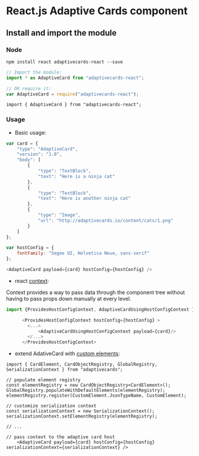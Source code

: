 # React.js Adaptive Cards component

## Install and import the module

### Node

```console
npm install react adaptivecards-react --save
```

```js
// Import the module:
import * as AdaptiveCard from "adaptivecards-react";

// OR require it:
var AdaptiveCard = require("adaptivecards-react");
```

```tsx
import { AdaptiveCard } from "adaptivecards-react";
```

### Usage

- Basic usage:

```js
var card = {
    "type": "AdaptiveCard",
    "version": "1.0",
    "body": [
        {
            "type": "TextBlock",
            "text": "Here is a ninja cat"
        },
        {
            "type": "TextBlock",
            "text": "Here is another ninja cat"
        },
        {
            "type": "Image",
            "url": "http://adaptivecards.io/content/cats/1.png"
        }
    ]
};

var hostConfig = {
    fontFamily: "Segoe UI, Helvetica Neue, sans-serif"
};

<AdaptiveCard payload={card} hostConfig={hostConfig} />
```


- react [context](https://reactjs.org/docs/context.html):

Context provides a way to pass data through the component tree without having to pass props down manually at every level.

```js
import {ProvidesHostConfigContext, AdaptiveCardUsingHostConfigContext } from "adaptivecards-react";

      <ProvidesHostConfigContext hostConfig={hostConfig} >
        <...>
            <AdaptiveCardUsingHostConfigContext payload={card}/>
        </...>    
      </ProvidesHostConfigContext>
```

- extend AdativeCard with [custom elements](https://learn.microsoft.com/en-us/adaptive-cards/sdk/rendering-cards/javascript/extensibility):

```tsx
import { CardElement, CardObjectRegistry, GlobalRegistry, SerializationContext } from "adaptivecards";

// populate element registry
const elementRegistry = new CardObjectRegistry<CardElement>();
GlobalRegistry.populateWithDefaultElements(elementRegistry);
elementRegistry.register(CustomElement.JsonTypeName, CustomElement);

// customize serialization context
const serializationContext = new SerializationContext();
serializationContext.setElementRegistry(elementRegistry);

// ...

// pass context to the adaptive card host
    <AdaptiveCard payload={card} hostConfig={hostConfig} serializationContext={serializationContext} />

```
